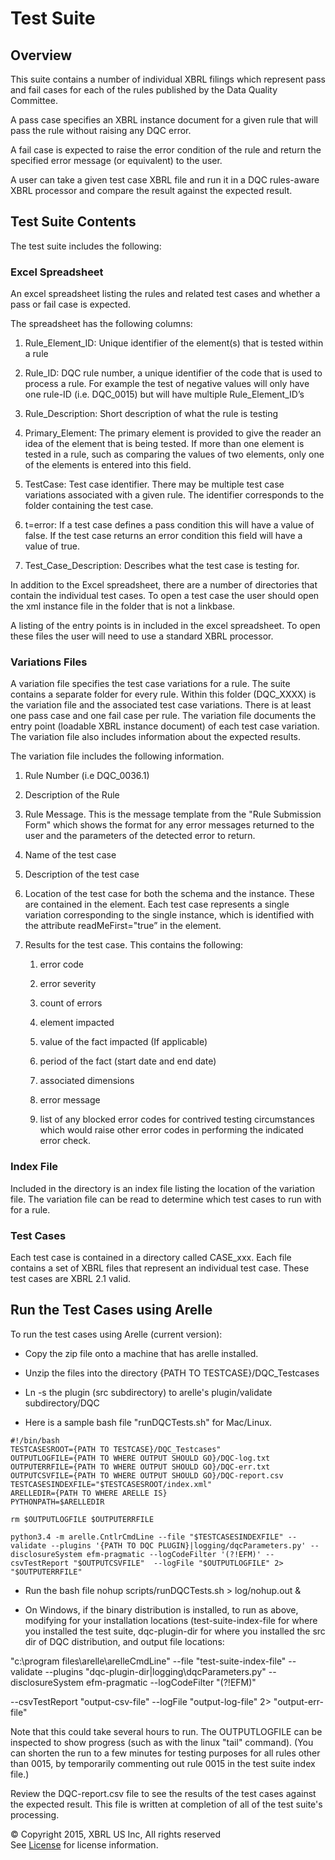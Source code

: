 # Test Suite

## Overview

This suite contains a number of individual XBRL filings which represent pass and fail cases for each of the rules published by the Data Quality Committee.

A pass case specifies an XBRL instance document for a given rule that will pass the rule without raising any DQC error.

A fail case is expected to raise the error condition of the  rule and return the specified error message (or equivalent) to the user.

A user can take a given test case XBRL file and run it in a DQC rules-aware XBRL processor and compare the result against the expected result.

## Test Suite Contents

The test suite includes the following:

### Excel Spreadsheet

An excel spreadsheet listing the rules and related test cases and whether a pass or fail case is expected. 

The spreadsheet has the following columns:

1. Rule_Element_ID:  Unique identifier of the element(s) that is tested within a rule

2. Rule_ID:  DQC rule number, a unique identifier of the code that is used to process a rule.  For example the test of negative values will only have one rule-ID (i.e. DQC_0015) but will have multiple Rule_Element_ID’s

3. Rule_Description: Short description of what the rule is testing

4. Primary_Element: The primary element is provided to give the reader an idea of the element that is being tested.  If more than one element is tested in a rule, such as comparing the values of two elements, only one of the elements is entered into this field.

5. TestCase: Test case identifier.  There may be multiple test case variations associated with a given rule. The identifier corresponds to the folder containing the test case.

6. t=error: If a test case defines a pass condition this will have a value of false.  If the test case returns an error condition this field will have a value of true.  

7. Test_Case_Description: Describes what the test case is testing for.

In addition to the Excel spreadsheet, there are a number of directories that contain the individual test cases. To open a test case the user should open the xml instance file in the folder that is not a linkbase.

A listing of the entry points is in included in the excel spreadsheet. To open these files the user will need to use a standard XBRL processor.

### Variations Files

A variation file specifies the test case variations for a rule. The suite contains a separate folder for every rule.  Within this folder (DQC_XXXX)  is the variation file and the associated test case variations.  There is at least one pass case and one fail case per rule. The variation file documents the entry point (loadable XBRL instance document) of each test case variation. The variation file also includes information about the expected results.

The variation file includes the following information.

1. Rule Number (i.e DQC_0036.1)

2. Description of the Rule

3. Rule Message. This is the message template from the "Rule Submission Form" which shows the format for any error messages returned to the user and the parameters of the detected error to return.

4. Name of the test case

5. Description of the test case

6. Location of the test case for both the schema and the instance.  These are contained in the <data> element. Each test case represents a single variation corresponding to the single instance, which is identified with the attribute readMeFirst="true” in the <instance> element.

7. Results for the test case.  This contains the following:

    1. error code

    2. error severity

    3. count of errors

    4. element impacted

    5. value of the fact impacted (If applicable)

    6. period of the fact (start date and end date)

    7. associated dimensions

    8. error message

    9. list of any blocked error codes for contrived testing circumstances which would raise other error codes in performing the indicated error check.

### Index File

Included in the directory is an index file listing the location of the variation file.  The variation file can be read to determine which test cases to run with for a rule.

### Test Cases

Each test case is contained in a directory called CASE_xxx. Each file contains  a set of XBRL files that represent an individual test case. These test cases are XBRL 2.1 valid.

## Run the Test Cases using Arelle

To run the test cases using Arelle (current version):

* Copy the zip file onto a machine that has arelle installed.

* Unzip the files into the directory {PATH TO TESTCASE}/DQC_Testcases

* Ln -s the plugin (src subdirectory) to arelle's plugin/validate subdirectory/DQC

* Here is a sample  bash file "runDQCTests.sh" for Mac/Linux.

```
#!/bin/bash
TESTCASESROOT={PATH TO TESTCASE}/DQC_Testcases"
OUTPUTLOGFILE={PATH TO WHERE OUTPUT SHOULD GO}/DQC-log.txt
OUTPUTERRFILE={PATH TO WHERE OUTPUT SHOULD GO}/DQC-err.txt
OUTPUTCSVFILE={PATH TO WHERE OUTPUT SHOULD GO}/DQC-report.csv
TESTCASESINDEXFILE="$TESTCASESROOT/index.xml"
ARELLEDIR={PATH TO WHERE ARELLE IS}
PYTHONPATH=$ARELLEDIR

rm $OUTPUTLOGFILE $OUTPUTERRFILE

python3.4 -m arelle.CntlrCmdLine --file "$TESTCASESINDEXFILE" --validate --plugins '{PATH TO DQC PLUGIN}|logging/dqcParameters.py' --disclosureSystem efm-pragmatic --logCodeFilter '(?!EFM)' --csvTestReport "$OUTPUTCSVFILE"  --logFile "$OUTPUTLOGFILE" 2>  "$OUTPUTERRFILE"
```

* Run the bash file nohup scripts/runDQCTests.sh > log/nohup.out &

* On Windows, if the binary distribution is installed, to run as above, modifying for your installation locations (test-suite-index-file for where you installed the test suite, dqc-plugin-dir for where you installed the src dir of DQC distribution, and output file locations:

"c:\program files\arelle\arelleCmdLine" --file "test-suite-index-file" --validate --plugins "dqc-plugin-dir|logging\dqcParameters.py" --disclosureSystem efm-pragmatic --logCodeFilter "(?!EFM)"

 --csvTestReport "output-csv-file"  --logFile "output-log-file" 2>  "output-err-file"

Note that this could take several hours to run.  The OUTPUTLOGFILE can be inspected to show progress (such as with the linux "tail" command).  (You can shorten the run to a few minutes for testing purposes for all rules other than 0015, by temporarily commenting out rule 0015 in the test suite index file.)

Review the DQC-report.csv file to see the results of the test cases against the expected result.  This file is written at completion of all of the test suite's processing.


© Copyright 2015, XBRL US Inc, All rights reserved   
See [License](../../License.md) for license information.
